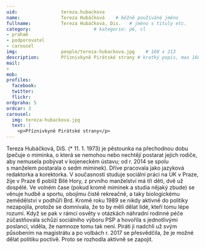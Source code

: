 ```yaml
---
uid:                tereza.hubackova
name:               Tereza Hubáčková  	# běžně používáné jméno
fullname: 			Tereza Hubáčková, Dis.   # jméno s tituly etc.
category:                       # kategorie: p6, cl
- praha6
- podporovatel
- carousel
img: 		        people/tereza-hubackova.jpg    # 160 x 213
description:        Příznivkyně Pirátské strany # kratký popis, max 160 znaků
mail:
-
mob: 				
profiles:
  facebook: 
  twitter: 
  flickr: 
ordpraha: 5
ordcar: 3
carousel:
  img: tereza-hubackova.jpg
  text: |
    <p>Příznivkyně Pirátské strany</p>
---
```

Tereza Hubáčková, DiS. (* 11. 1. 1973) je pěstounka na přechodnou dobu (pečuje o miminka, o která se nemohou nebo nechtějí postarat jejich rodiče, aby nemusela pobývat v kojeneckém ústavu; od r. 2014 se spolu s manželem postarala o sedm miminek). Dříve pracovala jako jazyková redaktorka a korektorka.
V současnosti studuje sociální práci na UK v Praze, žije v Praze 6 poblíž Bílé Hory, z prvního manželství má tři děti, dvě už dospělé. Ve volném čase (pokud kromě miminek a studia nějaký zbude) se věnuje hudbě a sportu, obojímu čistě rekreačně, a taky biologickému zemědělství v podhůří Brd.
Kromě roku 1989 se nikdy aktivně do politiky nezapojila, protože se domnívala, že to by měli dělat lidé, kteří tomu lépe rozumí. Když se pak v rámci osvěty v otázkách náhradní rodinné péče zúčastňovala schůzí sociálního výboru PSP a hovořila s jednotlivými poslanci, viděla, že namnoze tomu tak není. Piráti ji nadchli už svým působením na magistrátu a po volbách r. 2017 se přesvědčila, že je možné dělat politiku poctivě. Proto se rozhodla aktivně se zapojit.
